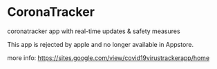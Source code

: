 # CoronaTracker
coronatracker app with real-time updates & safety measures

This app is rejected by apple and no longer available in Appstore.

more info:
https://sites.google.com/view/covid19virustrackerapp/home
